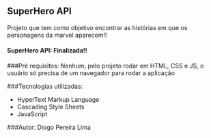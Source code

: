   ## SuperHero API
  Projeto que tem como objetivo encontrar as histórias em que os personagens da marvel aparecem!!
  
  #### SuperHero API: Finalizada!!
  
  ###Pré requisitos:
  Nenhum, pelo projeto rodar em HTML, CSS e JS, o usuário só precisa de um navegador para rodar a aplicação
  
  ###Tecnologias utilizadas:
  * HyperText Markup Language
  * Cascading Style Sheets
  * JavaScript
  
  ###Autor:
  Diogo Pereira Lima
